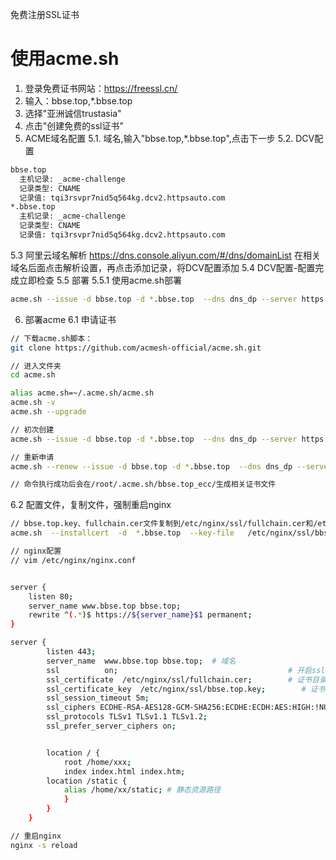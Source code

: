 免费注册SSL证书

# 使用acme.sh
1. 登录免费证书网站：https://freessl.cn/
2. 输入：bbse.top,*.bbse.top
3. 选择"亚洲诚信trustasia"
4. 点击"创建免费的ssl证书"
5. ACME域名配置
 5.1. 域名,输入"bbse.top,*.bbse.top",点击下一步
 5.2. DCV配置
```bash
bbse.top
  主机记录: _acme-challenge
  记录类型: CNAME
  记录值: tqi3rsvpr7nid5q564kg.dcv2.httpsauto.com
*.bbse.top
  主机记录: _acme-challenge
  记录类型: CNAME
  记录值: tqi3rsvpr7nid5q564kg.dcv2.httpsauto.com

```
 5.3 阿里云域名解析
    https://dns.console.aliyun.com/#/dns/domainList
    在相关域名后面点击解析设置，再点击添加记录，将DCV配置添加
 5.4 DCV配置-配置完成立即检查
 5.5 部署
   5.5.1 使用acme.sh部署
```bash
acme.sh --issue -d bbse.top -d *.bbse.top  --dns dns_dp --server https://acme.freessl.cn/v2/DV90/directory/xwjmrdo1xxj9c05tqx3e
```
6. 部署acme
 6.1 申请证书
```bash
// 下载acme.sh脚本：
git clone https://github.com/acmesh-official/acme.sh.git

// 进入文件夹
cd acme.sh

alias acme.sh=~/.acme.sh/acme.sh
acme.sh -v
acme.sh --upgrade

// 初次创建
acme.sh --issue -d bbse.top -d *.bbse.top  --dns dns_dp --server https://acme.freessl.cn/v2/DV90/directory/xwjmrdo1xxj9c05tqx3e

// 重新申请
acme.sh --renew --issue -d bbse.top -d *.bbse.top  --dns dns_dp --server https://acme.freessl.cn/v2/DV90/directory/xwjmrdo1xxj9c05tqx3e

// 命令执行成功后会在/root/.acme.sh/bbse.top_ecc/生成相关证书文件

```
 6.2 配置文件，复制文件，强制重启nginx
```bash
// bbse.top.key、fullchain.cer文件复制到/etc/nginx/ssl/fullchain.cer和/etc/nginx/ssl/bbse.top.key
acme.sh  --installcert  -d  *.bbse.top  --key-file   /etc/nginx/ssl/bbse.top.key --fullchain-file /etc/nginx/ssl/fullchain.cer --reloadcmd  "service nginx force-reload"

// nginx配置
// vim /etc/nginx/nginx.conf


server {
    listen 80;
    server_name www.bbse.top bbse.top;
    rewrite ^(.*)$ https://${server_name}$1 permanent; 
}

server {
        listen 443;
        server_name  www.bbse.top bbse.top;  # 域名
        ssl          on;                                      # 开启ssl
        ssl_certificate  /etc/nginx/ssl/fullchain.cer;        # 证书目录
        ssl_certificate_key  /etc/nginx/ssl/bbse.top.key;        # 证书目录
        ssl_session_timeout 5m;
        ssl_ciphers ECDHE-RSA-AES128-GCM-SHA256:ECDHE:ECDH:AES:HIGH:!NULL:!aNULL:!MD5:!ADH:!RC4;
        ssl_protocols TLSv1 TLSv1.1 TLSv1.2;
        ssl_prefer_server_ciphers on;


        location / {
            root /home/xxx;
            index index.html index.htm;
        location /static {
            alias /home/xx/static; # 静态资源路径
            }
        }
    }

// 重启nginx
nginx -s reload

```
